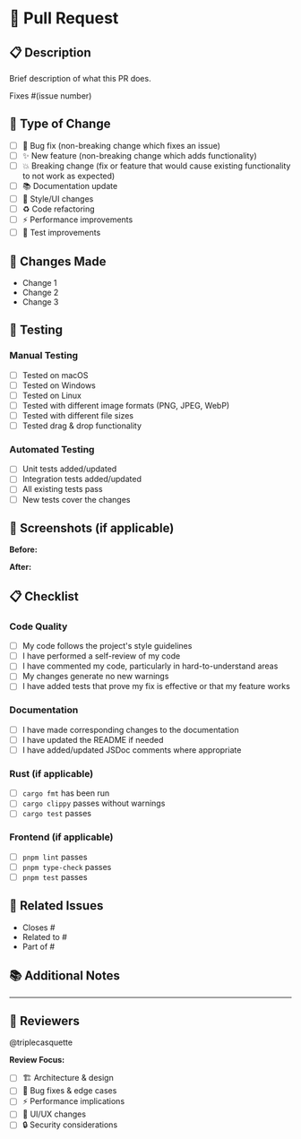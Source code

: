 # 🔄 Pull Request

## 📋 Description

Brief description of what this PR does.

Fixes #(issue number)

## 🎯 Type of Change

- [ ] 🐛 Bug fix (non-breaking change which fixes an issue)
- [ ] ✨ New feature (non-breaking change which adds functionality)
- [ ] 💥 Breaking change (fix or feature that would cause existing functionality to not work as expected)
- [ ] 📚 Documentation update
- [ ] 🎨 Style/UI changes
- [ ] ♻️ Code refactoring
- [ ] ⚡ Performance improvements
- [ ] 🧪 Test improvements

## 📝 Changes Made

- Change 1
- Change 2
- Change 3

## 🧪 Testing

### Manual Testing
- [ ] Tested on macOS
- [ ] Tested on Windows
- [ ] Tested on Linux
- [ ] Tested with different image formats (PNG, JPEG, WebP)
- [ ] Tested with different file sizes
- [ ] Tested drag & drop functionality

### Automated Testing
- [ ] Unit tests added/updated
- [ ] Integration tests added/updated
- [ ] All existing tests pass
- [ ] New tests cover the changes

## 📸 Screenshots (if applicable)

**Before:**
<!-- Add screenshots of the UI before your changes -->

**After:**
<!-- Add screenshots of the UI after your changes -->

## 📋 Checklist

### Code Quality
- [ ] My code follows the project's style guidelines
- [ ] I have performed a self-review of my code
- [ ] I have commented my code, particularly in hard-to-understand areas
- [ ] My changes generate no new warnings
- [ ] I have added tests that prove my fix is effective or that my feature works

### Documentation
- [ ] I have made corresponding changes to the documentation
- [ ] I have updated the README if needed
- [ ] I have added/updated JSDoc comments where appropriate

### Rust (if applicable)
- [ ] `cargo fmt` has been run
- [ ] `cargo clippy` passes without warnings
- [ ] `cargo test` passes

### Frontend (if applicable)
- [ ] `pnpm lint` passes
- [ ] `pnpm type-check` passes
- [ ] `pnpm test` passes

## 🔗 Related Issues

<!-- Link related issues here -->
- Closes #
- Related to #
- Part of #

## 📚 Additional Notes

<!-- Add any additional notes, considerations, or context for reviewers -->

---

## 👥 Reviewers

<!-- Tag specific reviewers if needed -->
@triplecasquette

**Review Focus:**
- [ ] 🏗️ Architecture & design
- [ ] 🐛 Bug fixes & edge cases
- [ ] ⚡ Performance implications
- [ ] 🎨 UI/UX changes
- [ ] 🔒 Security considerations